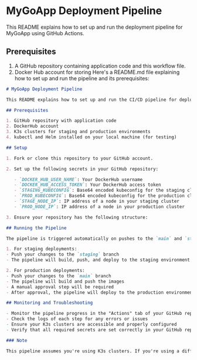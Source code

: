 # MyGoApp Deployment Pipeline

This README explains how to set up and run the deployment pipeline for MyGoApp using GitHub Actions.

## Prerequisites

1. A GitHub repository containing application code and this workflow file.
2. Docker Hub account for storing Here's a README.md file explaining how to set up and run the pipeline and its prerequisites:

```markdown
# MyGoApp Deployment Pipeline

This README explains how to set up and run the CI/CD pipeline for deploying MyGoApp to a K3s cluster.

## Prerequisites

1. GitHub repository with application code
2. DockerHub account
3. K3s clusters for staging and production environments
4. kubectl and Helm installed on your local machine (for testing)

## Setup

1. Fork or clone this repository to your GitHub account.

2. Set up the following secrets in your GitHub repository:

   - `DOCKER_HUB_USER_NAME`: Your DockerHub username
   - `DOCKER_HUB_ACCESS_TOKEN`: Your DockerHub access token
   - `STAGING_KUBECONFIG`: Base64 encoded kubeconfig for the staging cluster
   - `PROD_KUBECONFIG`: Base64 encoded kubeconfig for the production cluster
   - `STAGE_NODE_IP`: IP address of a node in your staging cluster
   - `PROD_NODE_IP`: IP address of a node in your production cluster

3. Ensure your repository has the following structure:

## Running the Pipeline

The pipeline is triggered automatically on pushes to the `main` and `staging` branches.

1. For staging deployments:
- Push your changes to the `staging` branch
- The pipeline will build, push, and deploy to the staging environment

2. For production deployments:
- Push your changes to the `main` branch
- The pipeline will build and push the images
- A manual approval step will be required
- After approval, the pipeline will deploy to the production environment

## Monitoring and Troubleshooting

- Monitor the pipeline progress in the "Actions" tab of your GitHub repository
- Check the logs of each step for any errors or issues
- Ensure your K3s clusters are accessible and properly configured
- Verify that all required secrets are set correctly in your GitHub repository

### Note

This pipeline assumes you're using K3s clusters. If you're using a different Kubernetes distribution, you may need to adjust the deployment steps accordingly.
